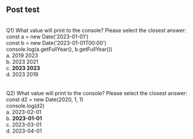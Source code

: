 ## Post test
<br>
Q1)   What value will print to the console?    Please select the closest answer: <br> 		         
      const a = new Date('2023-01-01') <br> 
      const b = new Date('2023-01-01T00:00') <br> 
      console.log(a.getFullYear(), b.getFullYear()) <br>
a.  2019 2023<br>
b. 2023 2021 <br>
c. <b>2023 2023</b> <br>
d. 2023 2019 <br>

<br>
<br>
Q2)  What value will print to the console?   Please select the closest answer: <br> 
     const d2 = new Date(2020, 1, 1) <br> 
     console.log(d2) <br>
a.  2023-02-01<br>
b.  <b>2023-01-01</b> <br>
c.   2023-03-01<br>
d.   2023-04-01<br>


<br>
<br>
